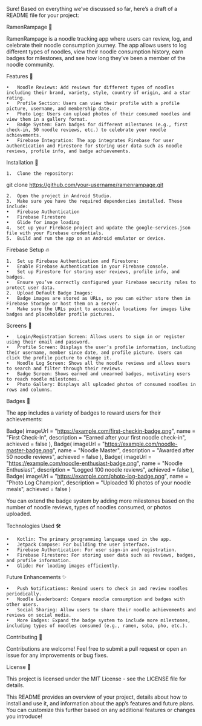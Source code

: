 Sure! Based on everything we’ve discussed so far, here’s a draft of a README file for your project:

RamenRampage 🍜

RamenRampage is a noodle tracking app where users can review, log, and celebrate their noodle consumption journey. The app allows users to log different types of noodles, view their noodle consumption history, earn badges for milestones, and see how long they’ve been a member of the noodle community.

Features 📱

	•	Noodle Reviews: Add reviews for different types of noodles including their brand, variety, style, country of origin, and a star rating.
	•	Profile Section: Users can view their profile with a profile picture, username, and membership date.
	•	Photo Log: Users can upload photos of their consumed noodles and view them in a gallery format.
	•	Badge System: Earn badges for different milestones (e.g., first check-in, 50 noodle reviews, etc.) to celebrate your noodle achievements.
	•	Firebase Integration: The app integrates Firebase for user authentication and Firestore for storing user data such as noodle reviews, profile info, and badge achievements.

Installation 🚀

	1.	Clone the repository:

git clone https://github.com/your-username/ramenrampage.git


	2.	Open the project in Android Studio.
	3.	Make sure you have the required dependencies installed. These include:
	•	Firebase Authentication
	•	Firebase Firestore
	•	Glide for image loading
	4.	Set up your Firebase project and update the google-services.json file with your Firebase credentials.
	5.	Build and run the app on an Android emulator or device.

Firebase Setup 🔥

	1.	Set up Firebase Authentication and Firestore:
	•	Enable Firebase Authentication in your Firebase console.
	•	Set up Firestore for storing user reviews, profile info, and badges.
	•	Ensure you’ve correctly configured your Firebase security rules to protect user data.
	2.	Upload Default Badge Images:
	•	Badge images are stored as URLs, so you can either store them in Firebase Storage or host them on a server.
	•	Make sure the URLs point to accessible locations for images like badges and placeholder profile pictures.

Screens 📸

	•	Login/Registration Screen: Allows users to sign in or register using their email and password.
	•	Profile Screen: Displays the user’s profile information, including their username, member since date, and profile picture. Users can click the profile picture to change it.
	•	Noodle Log Screen: Shows all the noodle reviews and allows users to search and filter through their reviews.
	•	Badge Screen: Shows earned and unearned badges, motivating users to reach noodle milestones.
	•	Photo Gallery: Displays all uploaded photos of consumed noodles in rows and columns.

Badges 🏅

The app includes a variety of badges to reward users for their achievements:

Badge(
    imageUrl = "https://example.com/first-checkin-badge.png",
    name = "First Check-In",
    description = "Earned after your first noodle check-in",
    achieved = false
),
Badge(
    imageUrl = "https://example.com/noodle-master-badge.png",
    name = "Noodle Master",
    description = "Awarded after 50 noodle reviews",
    achieved = false
),
Badge(
    imageUrl = "https://example.com/noodle-enthusiast-badge.png",
    name = "Noodle Enthusiast",
    description = "Logged 100 noodle reviews",
    achieved = false
),
Badge(
    imageUrl = "https://example.com/photo-log-badge.png",
    name = "Photo Log Champion",
    description = "Uploaded 10 photos of your noodle meals",
    achieved = false
)

You can extend the badge system by adding more milestones based on the number of noodle reviews, types of noodles consumed, or photos uploaded.

Technologies Used 🛠

	•	Kotlin: The primary programming language used in the app.
	•	Jetpack Compose: For building the user interface.
	•	Firebase Authentication: For user sign-in and registration.
	•	Firebase Firestore: For storing user data such as reviews, badges, and profile information.
	•	Glide: For loading images efficiently.

Future Enhancements ✨

	•	Push Notifications: Remind users to check in and review noodles periodically.
	•	Noodle Leaderboard: Compare noodle consumption and badges with other users.
	•	Social Sharing: Allow users to share their noodle achievements and reviews on social media.
	•	More Badges: Expand the badge system to include more milestones, including types of noodles consumed (e.g., ramen, soba, pho, etc.).

Contributing 🤝

Contributions are welcome! Feel free to submit a pull request or open an issue for any improvements or bug fixes.

License 📄

This project is licensed under the MIT License - see the LICENSE file for details.

This README provides an overview of your project, details about how to install and use it, and information about the app’s features and future plans. You can customize this further based on any additional features or changes you introduce!
